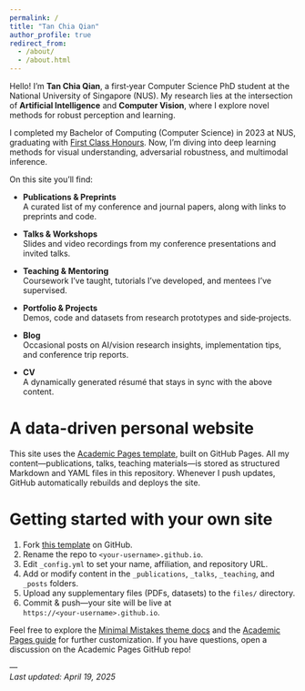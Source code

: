```yaml
---
permalink: /
title: "Tan Chia Qian"
author_profile: true
redirect_from:
  - /about/
  - /about.html
---
```


Hello! I’m **Tan Chia Qian**, a first‑year Computer Science PhD student at the National University of Singapore (NUS). My research lies at the intersection of **Artificial Intelligence** and **Computer Vision**, where I explore novel methods for robust perception and learning.

I completed my Bachelor of Computing (Computer Science) in 2023 at NUS, graduating with [First Class Honours](#). Now, I’m diving into deep learning methods for visual understanding, adversarial robustness, and multimodal inference.

On this site you’ll find:

- **Publications & Preprints**  
  A curated list of my conference and journal papers, along with links to preprints and code.

- **Talks & Workshops**  
  Slides and video recordings from my conference presentations and invited talks.

- **Teaching & Mentoring**  
  Coursework I’ve taught, tutorials I’ve developed, and mentees I’ve supervised.

- **Portfolio & Projects**  
  Demos, code and datasets from research prototypes and side‐projects.

- **Blog**  
  Occasional posts on AI/vision research insights, implementation tips, and conference trip reports.

- **CV**  
  A dynamically generated résumé that stays in sync with the above content.

# A data-driven personal website

This site uses the [Academic Pages template](https://github.com/academicpages/academicpages.github.io), built on GitHub Pages. All my content—publications, talks, teaching materials—is stored as structured Markdown and YAML files in this repository. Whenever I push updates, GitHub automatically rebuilds and deploys the site.

# Getting started with your own site

1. Fork [this template](https://github.com/academicpages/academicpages.github.io) on GitHub.
2. Rename the repo to `<your‑username>.github.io`.
3. Edit `_config.yml` to set your name, affiliation, and repository URL.
4. Add or modify content in the `_publications`, `_talks`, `_teaching`, and `_posts` folders.
5. Upload any supplementary files (PDFs, datasets) to the `files/` directory.
6. Commit & push—your site will be live at `https://<your‑username>.github.io`.

Feel free to explore the [Minimal Mistakes theme docs](https://mmistakes.github.io/minimal-mistakes/docs/) and the [Academic Pages guide](https://academicpages.github.io/markdown/) for further customization. If you have questions, open a discussion on the Academic Pages GitHub repo!

—  
_Last updated: April 19, 2025_
